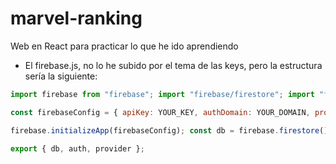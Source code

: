 # marvel-ranking

Web en React para practicar lo que he ido aprendiendo

- El firebase.js, no lo he subido por el tema de las keys, pero la estructura sería la siguiente:

```javascript
import firebase from "firebase"; import "firebase/firestore"; import "firebase/auth";

const firebaseConfig = { apiKey: YOUR_KEY, authDomain: YOUR_DOMAIN, projectId: YOUR_ID, storageBucket: YOUR_STORAGE_BUCKET, messagingSenderId: YOUR_ID, appId: YOUR_ID, };

firebase.initializeApp(firebaseConfig); const db = firebase.firestore(); const auth = firebase.auth(); const provider = new firebase.auth.GoogleAuthProvider();

export { db, auth, provider };
```
